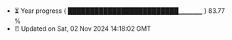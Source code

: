 - ⏳ Year progress { █████████████████████████▁▁▁▁▁ } 83.77 %
- ⏰ Updated on Sat, 02 Nov 2024 14:18:02 GMT

